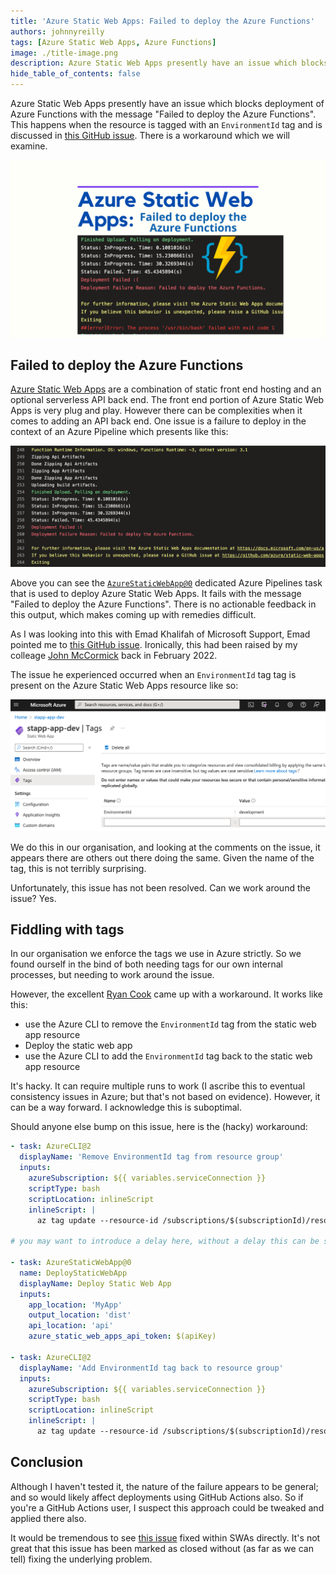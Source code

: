 ```yaml
---
title: 'Azure Static Web Apps: Failed to deploy the Azure Functions'
authors: johnnyreilly
tags: [Azure Static Web Apps, Azure Functions]
image: ./title-image.png
description: Azure Static Web Apps presently have an issue which blocks deployment of Azure Functions with the message "Failed to deploy the Azure Functions". What is it?
hide_table_of_contents: false
---
```


Azure Static Web Apps presently have an issue which blocks deployment of Azure Functions with the message "Failed to deploy the Azure Functions". This happens when the resource is tagged with an `EnvironmentId` tag and is discussed in [this GitHub issue](https://github.com/Azure/static-web-apps/issues/723). There is a workaround which we will examine.

![title image reading "Azure Static Web Apps: Failed to deploy the Azure Functions" with an Azure Functions logo](title-image.png)

## Failed to deploy the Azure Functions

[Azure Static Web Apps](https://azure.microsoft.com/en-us/services/app-service/static/) are a combination of static front end hosting and an optional serverless API back end. The front end portion of Azure Static Web Apps is very plug and play. However there can be complexities when it comes to adding an API back end. One issue is a failure to deploy in the context of an Azure Pipeline which presents like this:

![screenshot of an Azure Pipeines run featuring the words "Failed to deploy the Azure Functions"](screenshot-of-azure-pipelines-failed-to-deploy-the-azure-functions.png)

Above you can see the [`AzureStaticWebApp@0`](https://github.com/microsoft/azure-pipelines-tasks/tree/master/Tasks/AzureStaticWebAppV0) dedicated Azure Pipelines task that is used to deploy Azure Static Web Apps. It fails with the message "Failed to deploy the Azure Functions". There is no actionable feedback in this output, which makes coming up with remedies difficult.

As I was looking into this with Emad Khalifah of Microsoft Support, Emad pointed me to [this GitHub issue](https://github.com/Azure/static-web-apps/issues/723). Ironically, this had been raised by my colleage [John McCormick](https://github.com/johnmccormick99) back in February 2022.

The issue he experienced occurred when an `EnvironmentId` tag tag is present on the Azure Static Web Apps resource like so:

![screenshot of the Azure Portal with a tag of "EnvironmentId"](screenshot-of-azure-portal-with-environmentid.png)

We do this in our organisation, and looking at the comments on the issue, it appears there are others out there doing the same. Given the name of the tag, this is not terribly surprising.

Unfortunately, this issue has not been resolved. Can we work around the issue? Yes.

## Fiddling with tags

In our organisation we enforce the tags we use in Azure strictly. So we found ourself in the bind of both needing tags for our own internal processes, but needing to work around the issue.

However, the excellent [Ryan Cook](https://github.com/ryanmatcook) came up with a workaround. It works like this:

- use the Azure CLI to remove the `EnvironmentId` tag from the static web app resource
- Deploy the static web app
- use the Azure CLI to add the `EnvironmentId` tag back to the static web app resource

It's hacky. It can require multiple runs to work (I ascribe this to eventual consistency issues in Azure; but that's not based on evidence). However, it can be a way forward. I acknowledge this is suboptimal.

Should anyone else bump on this issue, here is the (hacky) workaround:

```yml
- task: AzureCLI@2
  displayName: 'Remove EnvironmentId tag from resource group'
  inputs:
    azureSubscription: ${{ variables.serviceConnection }}
    scriptType: bash
    scriptLocation: inlineScript
    inlineScript: |
      az tag update --resource-id /subscriptions/$(subscriptionId)/resourcegroups/$(resourceGroup) --operation delete --tags EnvironmentId=$(environmentId)

# you may want to introduce a delay here, without a delay this can be somewhat unreliable

- task: AzureStaticWebApp@0
  name: DeployStaticWebApp
  displayName: Deploy Static Web App
  inputs:
    app_location: 'MyApp'
    output_location: 'dist'
    api_location: 'api'
    azure_static_web_apps_api_token: $(apiKey)

- task: AzureCLI@2
  displayName: 'Add EnvironmentId tag back to resource group'
  inputs:
    azureSubscription: ${{ variables.serviceConnection }}
    scriptType: bash
    scriptLocation: inlineScript
    inlineScript: |
      az tag update --resource-id /subscriptions/$(subscriptionId)/resourcegroups/$(resourceGroup) --operation merge --tags EnvironmentId=$(environmentId)
```

## Conclusion

Although I haven't tested it, the nature of the failure appears to be general; and so would likely affect deployments using GitHub Actions also. So if you're a GitHub Actions user, I suspect this approach could be tweaked and applied there also.

It would be tremendous to see [this issue](https://github.com/Azure/static-web-apps/issues/723) fixed within SWAs directly. It's not great that this issue has been marked as closed without (as far as we can tell) fixing the underlying problem.
